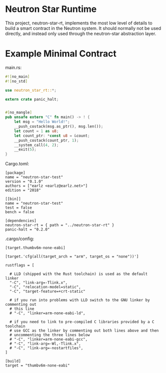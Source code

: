 # Neutron Star Runtime

This project, neutron-star-rt, implements the most low level of details to build a smart contract in the Neutron system. It should normally not be used directly, and instead only used through the neutron-star abstraction layer. 

# Example Minimal Contract

main.rs:

```rs
#![no_main]
#![no_std]

use neutron_star_rt::*;

extern crate panic_halt;


#[no_mangle]
pub unsafe extern "C" fn main() -> ! {
    let msg = "Hello World!";
    __push_costack(msg.as_ptr(), msg.len());
    let count = 1 as u8;
    let count_ptr: *const u8 = &count;
    __push_costack(count_ptr, 1);
    __system_call(4, 2);
    __exit(5);
}
```

Cargo.toml:

```
[package]
name = "neutron-star-test"
version = "0.1.0"
authors = ["earlz <earlz@earlz.net>"]
edition = "2018"

[[bin]]
name = "neutron-star-test"
test = false
bench = false

[dependencies]
neutron-star-rt = { path = "../neutron-star-rt" }
panic-halt = "0.2.0"
```

.cargo/config:

```
[target.thumbv6m-none-eabi]

[target.'cfg(all(target_arch = "arm", target_os = "none"))']

rustflags = [

  # LLD (shipped with the Rust toolchain) is used as the default linker
  "-C", "link-arg=-Tlink.x",
  "-C", "relocation-model=static",
  "-C", "target-feature=+crt-static"

  # if you run into problems with LLD switch to the GNU linker by commenting out
  # this line
  # "-C", "linker=arm-none-eabi-ld",

  # if you need to link to pre-compiled C libraries provided by a C toolchain
  # use GCC as the linker by commenting out both lines above and then
  # uncommenting the three lines below
  # "-C", "linker=arm-none-eabi-gcc",
  # "-C", "link-arg=-Wl,-Tlink.x",
  # "-C", "link-arg=-nostartfiles",
]

[build]
target = "thumbv6m-none-eabi"
```